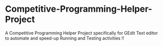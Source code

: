 # Competitive-Programming-Helper-Project
A Competitive Programming Helper Project specifically for GEdit Text editor to automate and speed-up Running and Testing activities !!
